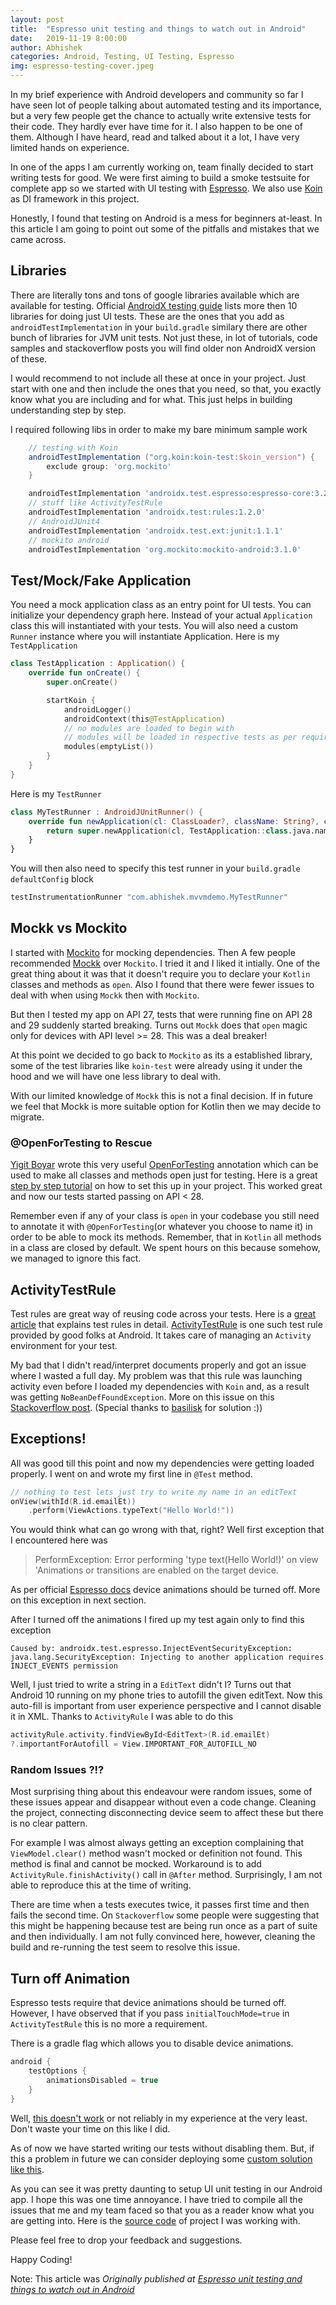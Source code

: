 ```yaml
---
layout: post
title:  "Espresso unit testing and things to watch out in Android"
date:   2019-11-19 8:00:00
author: Abhishek
categories: Android, Testing, UI Testing, Espresso
img: espresso-testing-cover.jpeg
---
```


In my brief experience with Android developers and community so far I have seen lot of people talking about automated testing and its importance, but a very few people get the chance to actually write extensive tests for their code. They hardly ever have time for it. I also happen to be one of them. Although I have heard, read and talked about it a lot, I have very limited hands on experience. 

In one of the apps I am currently working on, team finally decided to start writing tests for good. We were first aiming to build a smoke testsuite for complete app so we started with UI testing with [Espresso](https://developer.android.com/training/testing/espresso). We also use [Koin](http://insert-koin.io/) as DI framework in this project.

Honestly, I found that testing on Android is a mess for beginners at-least. In this article I am going to point out some of the pitfalls and mistakes that we came across.

## Libraries
There are literally tons and tons of google libraries available which are available for testing. Official [AndroidX testing guide](https://developer.android.com/training/testing/set-up-project) lists more then 10 libraries for doing just UI tests. These are the ones that you add as `androidTestImplementation` in your `build.gradle` similary there are other bunch of libraries for JVM unit tests. Not just these, in lot of tutorials, code samples and stackoverflow posts you will find older non AndroidX version of these. 

I would recommend to not include all these at once in your project. Just start with one and then include the ones that you need, so that, you exactly know what you are including and for what. This just helps in building understanding step by step.

I required following libs in order to make my bare minimum sample work

```groovy
    // testing with Koin
    androidTestImplementation ("org.koin:koin-test:$koin_version") {
        exclude group: 'org.mockito'
    }

    androidTestImplementation 'androidx.test.espresso:espresso-core:3.2.0'
    // stuff like ActivityTestRule
    androidTestImplementation 'androidx.test:rules:1.2.0'
    // AndroidJUnit4
    androidTestImplementation 'androidx.test.ext:junit:1.1.1'
    // mockito android
    androidTestImplementation 'org.mockito:mockito-android:3.1.0'
```

## Test/Mock/Fake Application
You need a mock application class as an entry point for UI tests. You can initialize your dependency graph here. Instead of your actual `Application` class this will instantiated with your tests. You will also need a custom `Runner` instance where you will instantiate Application.
Here is my `TestApplication`
```kotlin
class TestApplication : Application() {
    override fun onCreate() {
        super.onCreate()

        startKoin {
            androidLogger()
            androidContext(this@TestApplication)
            // no modules are loaded to begin with
            // modules will be loaded in respective tests as per requirement
            modules(emptyList())
        }
    }
}
```

Here is my `TestRunner`
```kotlin
class MyTestRunner : AndroidJUnitRunner() {
    override fun newApplication(cl: ClassLoader?, className: String?, context: Context?): Application {
        return super.newApplication(cl, TestApplication::class.java.name, context)
    }
}
```

You will then also need to specify this test runner in your `build.gradle` `defaultConfig` block
```groovy
testInstrumentationRunner "com.abhishek.mvvmdemo.MyTestRunner"
```

## Mockk vs Mockito
I started with [Mockito](https://site.mockito.org/) for mocking dependencies. Then A few people recommended [Mockk](https://mockk.io/#dsl-examples) over `Mockito`. I tried it and I liked it intially. One of the great thing about it was that it doesn't require you to declare your `Kotlin` classes and methods as `open`. Also I found that there were fewer issues to deal with when using `Mockk` then with `Mockito`.

But then I tested my app on API 27, tests that were running fine on API 28 and 29 suddenly started breaking. Turns out `Mockk` does that `open` magic only for devices with API level >= 28. This was a deal breaker!

At this point we decided to go back to `Mockito` as its a established library, some of the test libraries like `koin-test` were already using it under the hood and we will have one less library to deal with.

With our limited knowledge of `Mockk` this is not a final decision. If in future we feel that Mockk is more suitable option for Kotlin then we may decide to migrate.

### @OpenForTesting to Rescue
[Yigit Boyar](https://github.com/yigit) wrote this very useful [OpenForTesting](https://github.com/android/architecture-components-samples/issues/346) annotation which can be used to make all classes and methods open just for testing. Here is a great [step by step tutorial](https://proandroiddev.com/mocking-androidtest-in-kotlin-51f0a603d500) on how to set this up in your project. This worked great and now our tests started passing on API < 28.

Remember even if any of your class is `open` in your codebase you still need to annotate it with `@OpenForTesting`(or whatever you choose to name it) in order to be able to mock its methods. Remember, that in `Kotlin` all methods in a class are closed by default. We spent hours on this because somehow, we managed to ignore this fact.

## ActivityTestRule
Test rules are great way of reusing code across your tests. Here is a [great article](https://medium.com/@elye.project/all-about-testrule-a-steroid-before-after-a74ef421e3e5) that explains test rules in detail. [ActivityTestRule](https://developer.android.com/reference/android/support/test/rule/ActivityTestRule) is one such test rule provided by good folks at Android. It takes care of managing an `Activity` environment for your test. 

My bad that I didn't read/interpret documents properly and got an issue where I wasted a full day. My problem was that this rule was launching activity even before I loaded my dependencies with `Koin` and, as a result was getting `NoBeanDefFoundException`. More on this issue on this [Stackoverflow post](https://stackoverflow.com/questions/58728051/nobeandeffoundexception-with-mock-viewmodel-testing-with-koin-espresso/). (Special thanks to [basilisk](https://stackoverflow.com/users/493321/basilisk) for solution :))

## Exceptions!
All was good till this point and now my dependencies were getting loaded properly. I went on and wrote my first line in `@Test` method. 
```kotlin
// nothing to test lets just try to write my name in an editText
onView(withId(R.id.emailEt))
    .perform(ViewActions.typeText("Hello World!"))
```

You would think what can go wrong with that, right? Well first exception that I encountered here was 
> PerformException: Error performing 'type text(Hello World!)' on view 'Animations or transitions are enabled on the target device.

As per official [Espresso docs](https://developer.android.com/training/testing/espresso/setup) device animations should be turned off. More on this exception in next section.

After I turned off the animations I fired up my test again only to find this exception
```
Caused by: androidx.test.espresso.InjectEventSecurityException: java.lang.SecurityException: Injecting to another application requires INJECT_EVENTS permission
```
Well, I just tried to write a string in a `EditText` didn't I? Turns out that Android 10 running on my phone tries to autofill the given editText. Now this auto-fill is important from user experience perspective and I cannot disable it in XML. Thanks to `ActivityRule` I was able to do this
```kotlin
activityRule.activity.findViewById<EditText>(R.id.emailEt)
?.importantForAutofill = View.IMPORTANT_FOR_AUTOFILL_NO
```

### Random Issues ?!?
Most surprising thing about this endeavour were random issues, some of these issues appear and disappear without even a code change. Cleaning the project, connecting disconnecting device seem to affect these but there is no clear pattern.

For example I was almost always getting an exception complaining that `ViewModel.clear()` method wasn't mocked or definition not found. This method is final and cannot be mocked. Workaround is to add `ActivityRule.finishActivity()` call in `@After` method. Surprisingly, I am not able to reproduce this at the time of writing.

There are time when a tests executes twice, it passes first time and then fails the second time. On `Stackoverflow` some people were suggesting that this might be happening because test are being run once as a part of suite and then individually. I am not fully convinced here, however, cleaning the build and re-running the test seem to resolve this issue. 

## Turn off Animation

Espresso tests require that device animations should be turned off. However, I have observed that if you pass `initialTouchMode=true` in `ActivityTestRule` this is no more a requirement.

There is a gradle flag which allows you to disable device animations.
```groovy
android {
    testOptions {
        animationsDisabled = true
    }
}
```

Well, [this doesn't work](https://stackoverflow.com/questions/43474144/what-does-the-testoptions-animationsdisabled-property-in-android-gradle-plugin-d) or not reliably in my experience at the very least. Don't waste your time on this like I did.

As of now we have started writing our tests without disabling them. But, if this a problem in future we can consider deploying some [custom solution like this](https://proandroiddev.com/one-rule-to-disable-them-all-d387da440318).


As you can see it was pretty daunting to setup UI unit testing in our Android app. I hope this was one time annoyance. I have tried to compile all the issues that me and my team faced so that you as a reader know what you are getting into. Here is the [source code](https://github.com/abhishekBansal/mvvm-architecture-demo) of project I was working with. 

Please feel free to drop your feedback and suggestions.

Happy Coding!

Note: This article was *Originally published at [Espresso unit testing and things to watch out in Android](https://medium.com/swlh/espresso-unit-testing-and-things-to-watch-out-in-android-b5435a91c677)*